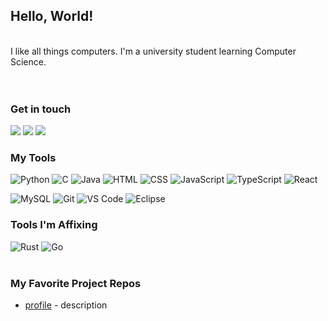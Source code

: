 ## Hello, World!
<br />
I like all things computers. I'm a university student learning Computer Science.
<br /><br /><br />

### Get in touch
[![](https://img.shields.io/badge/Gmail-D14836?style=for-the-badge&logo=gmail&logoColor=white)](mailto:thejulianbartosz@gmail.com)
[![](https://img.shields.io/badge/LinkedIn-0077B5?style=for-the-badge&logo=linkedin&logoColor=white)](https://linkedin.com/in/julianbartosz)
[![](https://img.shields.io/badge/portfolio-0A0A0A?style=for-the-badge&logo=dev.to&logoColor=white)]()<br />

### My Tools
![Python](https://img.shields.io/badge/Python-3776AB?&style=for-the-badge&logo=python&logoColor=white&logoWidth=15)
![C](https://img.shields.io/badge/C-00599C?&style=for-the-badge&logo=c&logoColor=white&logoWidth=20)
![Java](https://img.shields.io/badge/Java-ED8B00?&style=for-the-badge&logo=openjdk&logoWidth=15)
![HTML](https://img.shields.io/badge/HTML-239120?&style=for-the-badge&logo=html5&logoColor=white&logoWidth=20)
![CSS](https://img.shields.io/badge/CSS-239120?&style=for-the-badge&logo=css3&logoColor=white&logoWidth=30)
![JavaScript](https://img.shields.io/badge/-JavaScript-%23F7DF1C?&style=for-the-badge&logo=javascript&logoColor=000000&labelColor=%23F7DF1C&color=%23FFCE5A&logoWidth=15)
![TypeScript](https://img.shields.io/badge/-TypeScript-007ACC?&style=for-the-badge&logo=typescript&logoColor=white&logoWidth=15)
![React](https://img.shields.io/badge/-React-%23282C34?&style=for-the-badge&logo=react&logoWidth=18)

![MySQL](https://img.shields.io/badge/MySQL-005C84?&style=for-the-badge&logo=mysql&logoColor=white&logoWidth=18)
![Git](https://img.shields.io/badge/-Git-%23F05032?&style=for-the-badge&logo=git&logoColor=%23ffffff&logoWidth=18)
![VS Code](https://img.shields.io/badge/-VSCode-%23007ACC?&style=for-the-badge&logo=visual-studio-code&logoWidth=18)
![Eclipse](https://img.shields.io/badge/Eclipse-2C2255?&style=for-the-badge&logo=eclipse&logoColor=white&logoWidth=18)
<br />
### Tools I'm Affixing
![Rust](https://img.shields.io/badge/Rust-000000?&style=for-the-badge&logo=rust&logoColor=white&logoWidth=18)
![Go](https://img.shields.io/badge/Go-00ADD8?&style=for-the-badge&logo=go&logoColor=white&logoWidth=18)
<br /><br />

### My Favorite Project Repos
* <a href="https://github.com/julianbartosz">profile</a> - description
<br /><br />

